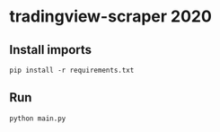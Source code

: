 # tradingview-scraper 2020

## Install imports
```
pip install -r requirements.txt
```

## Run
```
python main.py
```
